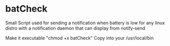 # batCheck
Small Script used for sending a notification when battery is low for any linux distro with a notification daemon that can display from notify-send

Make it executable "chmod +x batCheck"
Copy into your /usr/local/bin
